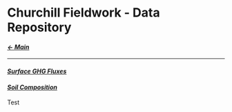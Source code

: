 # Churchill Fieldwork - Data Repository

#### _[&larr; Main](index.md)_

---

#### _[Surface GHG Fluxes](fluxes_raw.xlsx)_

#### _[Soil Composition](https://github.com/jeremyaemmett/Fieldwork/blob/main/composition_raw.xlsx)_

Test
